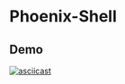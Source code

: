 # Phoenix-Shell


## Demo
[![asciicast](https://asciinema.org/a/sm7Zk5JVfm8bYVbArAOxhgR3G.svg)](https://asciinema.org/a/sm7Zk5JVfm8bYVbArAOxhgR3G)




